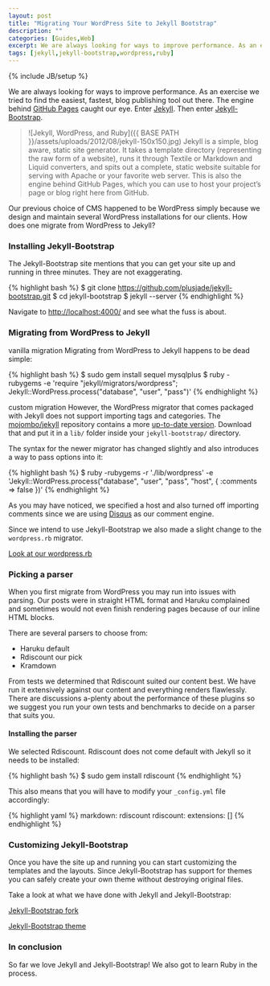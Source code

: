 ```yaml
---
layout: post
title: "Migrating Your WordPress Site to Jekyll Bootstrap"
description: ""
categories: [Guides,Web]
excerpt: We are always looking for ways to improve performance. As an exercise we tried to find the easiest, fastest, blog publishing tool out there. The engine behind GitHub Pages caught our eye. Enter Jekyll. Then enter Jekyll-Bootstrap.
tags: [jekyll,jekyll-bootstrap,wordpress,ruby]
---
```

{% include JB/setup %}

We are always looking for ways to improve performance. As an exercise we tried to find the easiest, fastest, blog publishing tool out there. The engine behind [GitHub Pages](http://xorcode.net/Pb1LG2) caught our eye. Enter [Jekyll](http://xorcode.net/Pb1SBF). Then enter [Jekyll-Bootstrap](http://xorcode.net/SjE0JM).

> ![Jekyll, WordPress, and Ruby]({{ BASE PATH }}/assets/uploads/2012/08/jekyll-150x150.jpg) Jekyll is a simple, blog aware, static site generator. It takes a template directory (representing the raw form of a website), runs it through Textile or Markdown and Liquid converters, and spits out a complete, static website suitable for serving with Apache or your favorite web server. This is also the engine behind GitHub Pages, which you can use to host your project’s page or blog right here from GitHub.

Our previous choice of CMS happened to be WordPress simply because we design and maintain several WordPress installations for our clients. How does one migrate from WordPress to Jekyll?

### Installing Jekyll-Bootstrap

The Jekyll-Bootstrap site mentions that you can get your site up and running in three minutes. They are not exaggerating.

{% highlight bash %}
$ git clone https://github.com/plusjade/jekyll-bootstrap.git
$ cd jekyll-bootstrap
$ jekyll --server
{% endhighlight %}

Navigate to [http://localhost:4000/](http://localhost:4000/) and see what the fuss is about.

### Migrating from WordPress to Jekyll

<span class="label label-warning">vanilla migration</span> Migrating from WordPress to Jekyll happens to be dead simple:

{% highlight bash %}
$ sudo gem install sequel mysqlplus
$ ruby -rubygems -e 'require "jekyll/migrators/wordpress"; Jekyll::WordPress.process("database", "user", "pass")'
{% endhighlight %}

<span class="label label-info">custom migration</span> However, the WordPress migrator that comes packaged with Jekyll does not support importing tags and categories. The [mojombo/jekyll](http://xorcode.net/Pb1SBF) repository contains a more [up-to-date version](http://xorcode.net/Pb3FGT). Download that and put it in a `lib/` folder inside your `jekyll-bootstrap/` directory.

The syntax for the newer migrator has changed slightly and also introduces a way to pass options into it:

{% highlight bash %}
$ ruby -rubygems -r './lib/wordpress' -e 'Jekyll::WordPress.process("database", "user", "pass", "host", { :comments => false })'
{% endhighlight %}

As you may have noticed, we specified a host and also turned off importing comments since we are using [Disqus](http://disqus.com/) as our comment engine.

Since we intend to use Jekyll-Bootstrap we also made a slight change to the `wordpress.rb` migrator.

<a class="btn btn-js" href="http://xorcode.net/SjIFeO">Look at our wordpress.rb</a>

### Picking a parser

When you first migrate from WordPress you may run into issues with parsing. Our posts were in straight HTML format and Haruku complained and sometimes would not even finish rendering pages because of our inline HTML blocks.

There are several parsers to choose from:

 * Haruku <span class="label">default</span>
 * Rdiscount <span class="label label-info">our pick</span>
 * Kramdown

From tests we determined that Rdiscount suited our content best. We have run it extensively against our content and everything renders flawlessly. There are discussions a-plenty about the performance of these plugins so we suggest you run your own tests and benchmarks to decide on a parser that suits you.

#### Installing the parser

We selected Rdiscount. Rdiscount does not come default with Jekyll so it needs to be installed:

{% highlight bash %}
$ sudo gem install rdiscount
{% endhighlight %}

This also means that you will have to modify your `_config.yml` file accordingly:

{% highlight yaml %}
markdown: rdiscount
rdiscount:
  extensions: []
{% endhighlight %}

### Customizing Jekyll-Bootstrap

Once you have the site up and running you can start customizing the templates and the layouts. Since Jekyll-Bootstrap has support for themes you can safely create your own theme without destroying original files.

Take a look at what we have done with Jekyll and Jekyll-Bootstrap:

<a class="btn btn-large btn-primary" href="http://xorcode.net/NjFJ0T">Jekyll-Bootstrap fork</a>

<a class="btn btn-large btn-primary" href="http://xorcode.net/NjG0AV">Jekyll-Bootstrap theme</a>

### In conclusion

So far we love Jekyll and Jekyll-Bootstrap! We also got to learn Ruby in the process.

